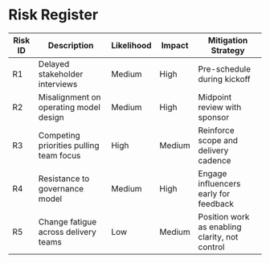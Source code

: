 # Risk Register

| Risk ID | Description                                      | Likelihood | Impact | Mitigation Strategy                         |
|---------|--------------------------------------------------|------------|--------|---------------------------------------------|
| R1      | Delayed stakeholder interviews                   | Medium     | High   | Pre-schedule during kickoff                 |
| R2      | Misalignment on operating model design           | Medium     | High   | Midpoint review with sponsor                |
| R3      | Competing priorities pulling team focus          | High       | Medium | Reinforce scope and delivery cadence        |
| R4      | Resistance to governance model                   | Medium     | High   | Engage influencers early for feedback       |
| R5      | Change fatigue across delivery teams             | Low        | Medium | Position work as enabling clarity, not control |
